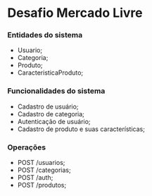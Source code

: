 # Desafio Mercado Livre

### Entidades do sistema
- Usuario;
- Categoria;
- Produto;
- CaracteristicaProduto;

### Funcionalidades do sistema
- Cadastro de usuário;
- Cadastro de categoria;
- Autenticação de usuário;
- Cadastro de produto e suas características;

### Operações
- POST /usuarios;
- POST /categorias;
- POST /auth;
- POST /produtos;
